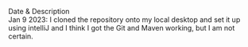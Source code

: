 Date & Description\
Jan 9 2023: I cloned the repository onto my local desktop and set it up using intelliJ
and I think I got the Git and Maven working, but I am not certain.
